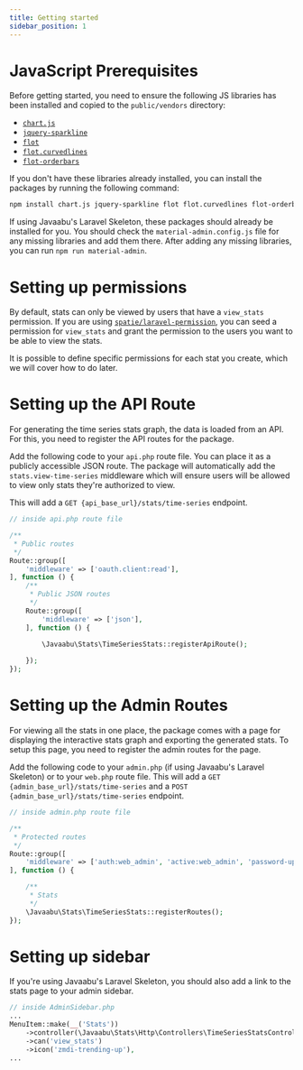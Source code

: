 ```yaml
---
title: Getting started
sidebar_position: 1
---
```


# JavaScript Prerequisites

Before getting started, you need to ensure the following JS libraries has been installed and copied to the `public/vendors` directory:

- [`chart.js`](https://www.chartjs.org/)
- [`jquery-sparkline`](https://omnipotent.net/jquery.sparkline)
- [`flot`](https://www.flotcharts.org/)
- [`flot.curvedlines`](http://curvedlines.michaelzinsmaier.de/)
- [`flot-orderbars`](https://www.npmjs.com/package/flot-orderbars)

If you don't have these libraries already installed, you can install the packages by running the following command:

```bash
npm install chart.js jquery-sparkline flot flot.curvedlines flot-orderbars --save
```

If using Javaabu's Laravel Skeleton, these packages should already be installed for you. You should check the `material-admin.config.js` file for any missing libraries and add them there. After adding any missing libraries, you can run `npm run material-admin`.

# Setting up permissions

By default, stats can only be viewed by users that have a `view_stats` permission. If you are using [`spatie/laravel-permission`](https://github.com/spatie/laravel-permission), you can seed a permission for `view_stats` and grant the permission to the users you want to be able to view the stats.

It is possible to define specific permissions for each stat you create, which we will cover how to do later.

# Setting up the API Route

For generating the time series stats graph, the data is loaded from an API. For this, you need to register the API routes for the package.

Add the following code to your `api.php` route file. You can place it as a publicly accessible JSON route. The package will automatically add the `stats.view-time-series` middleware which will ensure users will be allowed to view only stats they're authorized to view.

This will add a `GET {api_base_url}/stats/time-series` endpoint.

```php
// inside api.php route file

/**
 * Public routes
 */
Route::group([
    'middleware' => ['oauth.client:read'],
], function () {   
    /**
     * Public JSON routes
     */
    Route::group([
        'middleware' => ['json'],
    ], function () {       

        \Javaabu\Stats\TimeSeriesStats::registerApiRoute();
        
    });
});
```

# Setting up the Admin Routes

For viewing all the stats in one place, the package comes with a page for displaying the interactive stats graph and exporting the generated stats. To setup this page, you need to register the admin routes for the page.

Add the following code to your `admin.php` (if using Javaabu's Laravel Skeleton) or to your `web.php` route file.
This will add a `GET {admin_base_url}/stats/time-series` and a `POST {admin_base_url}/stats/time-series` endpoint.

```php
// inside admin.php route file

/**
 * Protected routes
 */
Route::group([
    'middleware' => ['auth:web_admin', 'active:web_admin', 'password-update-not-required:web_admin'],
], function () {

    /**
     * Stats
     */
    \Javaabu\Stats\TimeSeriesStats::registerRoutes();
});

```

# Setting up sidebar

If you're using Javaabu's Laravel Skeleton, you should also add a link to the stats page to your admin sidebar.

```php
// inside AdminSidebar.php
...
MenuItem::make(__('Stats'))
    ->controller(\Javaabu\Stats\Http\Controllers\TimeSeriesStatsController::class)
    ->can('view_stats')
    ->icon('zmdi-trending-up'),
...
```


